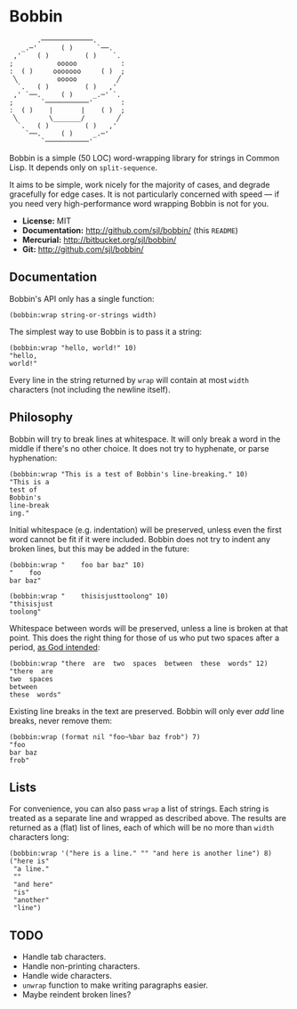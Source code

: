 Bobbin
======

```
       .─────────────.
   _.─'      ( )      `──.
 ,'    ( )         ( )    `.
;           ooooo           :
:  ( )     ooooooo     ( )  ;
 ╲          ooooo          ╱
  `.   ( )         ( )   ,'
 ,' `──.     ( )     _.─' `.
;       `───────────'       :
:  ( )    |       |    ( )  ;
 ╲        \_______/        ╱
  `.   ( )         ( )   ,'
    `──.     ( )     _.─'
        `───────────'
```

Bobbin is a simple (50 LOC) word-wrapping library for strings in Common Lisp.
It depends only on `split-sequence`.

It aims to be simple, work nicely for the majority of cases, and degrade
gracefully for edge cases.  It is not particularly concerned with speed — if you
need very high-performance word wrapping Bobbin is not for you.

* **License:** MIT
* **Documentation:** <http://github.com/sjl/bobbin/> (this `README`)
* **Mercurial:** <http://bitbucket.org/sjl/bobbin/>
* **Git:** <http://github.com/sjl/bobbin/>

Documentation
-------------

Bobbin's API only has a single function:

    (bobbin:wrap string-or-strings width)

The simplest way to use Bobbin is to pass it a string:

    (bobbin:wrap "hello, world!" 10)
    "hello,
    world!"

Every line in the string returned by `wrap` will contain at most `width`
characters (not including the newline itself).

Philosophy
----------

Bobbin will try to break lines at whitespace.  It will only break a word in the
middle if there's no other choice.  It does not try to hyphenate, or parse
hyphenation:

    (bobbin:wrap "This is a test of Bobbin's line-breaking." 10)
    "This is a
    test of
    Bobbin's
    line-break
    ing."

Initial whitespace (e.g. indentation) will be preserved, unless even the first
word cannot be fit if it were included.  Bobbin does not try to indent any
broken lines, but this may be added in the future:

    (bobbin:wrap "    foo bar baz" 10)
    "    foo
    bar baz"

    (bobbin:wrap "    thisisjusttoolong" 10)
    "thisisjust
    toolong"

Whitespace between words will be preserved, unless a line is broken at that
point.  This does the right thing for those of us who put two spaces after
a period, [as God
intended](https://web.archive.org/web/20171125050610/http://www.heracliteanriver.com/?p=324):

    (bobbin:wrap "there  are  two  spaces  between  these  words" 12)
    "there  are
    two  spaces
    between
    these  words"

Existing line breaks in the text are preserved.  Bobbin will only ever *add*
line breaks, never remove them:

    (bobbin:wrap (format nil "foo~%bar baz frob") 7)
    "foo
    bar baz
    frob"

Lists
-----

For convenience, you can also pass `wrap` a list of strings.  Each string is
treated as a separate line and wrapped as described above.  The results are
returned as a (flat) list of lines, each of which will be no more than `width`
characters long:

    (bobbin:wrap '("here is a line." "" "and here is another line") 8)
    ("here is"
     "a line."
     ""
     "and here"
     "is"
     "another"
     "line")

TODO
----

* Handle tab characters.
* Handle non-printing characters.
* Handle wide characters.
* `unwrap` function to make writing paragraphs easier.
* Maybe reindent broken lines?
